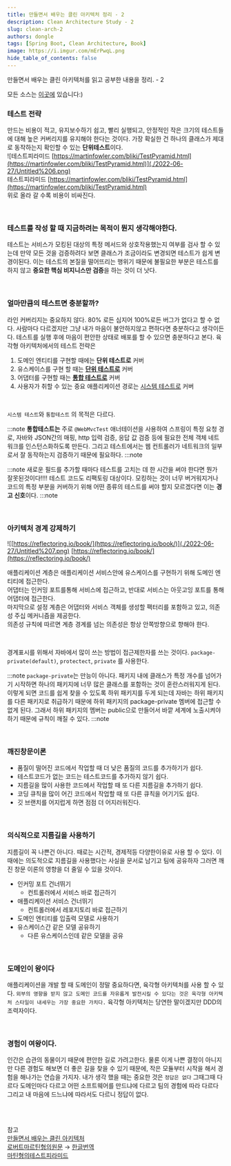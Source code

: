 ```yaml
---
title: 만들면서 배우는 클린 아키텍처 정리 - 2
description: Clean Architecture Study - 2
slug: clean-arch-2
authors: dongle  
tags: [Spring Boot, Clean Architecture, Book]
image: https://i.imgur.com/mErPwqL.png
hide_table_of_contents: false
---
```

만들면서 배우는 클린 아키텍처를 읽고 공부한 내용을 정리. - 2
<!--truncate-->

모든 소스는 [이곳에](https://github.com/sk1737030/til/tree/master/clean-architecture) 있습니다:)

### 테스트 전략
만드는 비용이 적고, 유지보수하기 쉽고, 빨리 실행되고, 안정적인 작은 크기의 테스트들에 대해 높은 커버리지를 유지해야 한다는 것이다. 가장 확실한 건 하나의 클래스가 제대로 동작하는지 확인할 수 있는 **단위테스트**이다.  
![테스트피라미드 [https://martinfowler.com/bliki/TestPyramid.html](https://martinfowler.com/bliki/TestPyramid.html)](./2022-06-27/Untitled%206.png)  
테스트피라미드 [https://martinfowler.com/bliki/TestPyramid.html](https://martinfowler.com/bliki/TestPyramid.html)  
위로 올라 갈 수록 비용이 비싸진다.  

<br />

### 테스트를 작성 할 때 지금하려는 목적이 뭔지 생각해야한다.
테스트는 서비스가 모킹된 대상의 특정 메서드와 상호작용했는지 여부를 검사 할 수 있는데 만약 모든 것을 검증하려다 보면 클래스가 조금이라도 변경되면 테스트가 쉽게 변경이된다. 이는 테스트의 본질을 떨어뜨리는 행위기 때문에 불필요한 부분은 테스트를 하지 않고 **중요한 핵심 비지니스만 검증**을 하는 것이 더 낫다.

<br />

### 얼마만큼의 테스트면 충분할까?
라인 커버리지는 중요하지 않다. 80% 로든 심지어 100%로든 버그가 없다고 할 수 없다. 사람마다 다르겠지만 그냥 내가 마음이 불안하지않고 편하다면 충분하다고 생각이든다. 테스트를 실행 후에 마음이 편안한 상태로 배포를 할 수 있으면 충분하다고 본다. 
육각형 아키텍처에서의 테스트 전략은 

1. 도메인 엔티티를 구현할 때에는 **단위 테스트로** 커버  
2. 유스케이스를 구현 할 때는 **[단위 테스트로](https://github.com/sk1737030/til/blob/master/clean-architecture/src/test/java/com/clean/architecture/hexagonal/account/application/service/SendMoneyServiceTest.java)** 커버
3. 어댑터를 구현할 때는 **[통합 테스트로](https://github.com/sk1737030/til/blob/master/clean-architecture/src/test/java/com/clean/architecture/hexagonal/account/adapter/in/web/SendMoneyControllerTest.java)** 커버
4. 사용자가 취할 수 있는 중요 애플리케이션 경로는 [시스템 테스트로](https://github.com/sk1737030/til/blob/e41051a996d373182946204aa5d94a51b7ab0f20/clean-architecture/src/test/java/com/clean/architecture/hexagonal/SendMoneySystemTest.java) 커버

 <br />

`시스템 테스트`와 `통합테스트` 의 목적은 다르다.

:::note
**통합테스트는** 주로  `@WebMvcTest` 애너테이션을 사용하여 스프링이 특정 요청 경로, 자바와 JSON간의 매핑, http 입력 검증, 응답 값 검증 등에 필요한 전체 객체 네트워크를 인스턴스화하도록 만든다. 그리고 테스트에서는 웹 컨트롤러가 네트워크의 일부로서 잘 동작하는지 검증하기 때문에 필요하다.
:::note

:::note
새로운 필드를 추가할 때마다 테스트를 고치는 데 한 시간을 써야 한다면 뭔가 잘못된것이다!!!! 테스트 코드도 리팩토링 대상이다. 모킹하는 것이 너무 버거워지거나 코드의 특정 부분을 커버하기 위해 어떤 종류의 테스트를 써야 할지 모르겠다면 이는 **경고 신호**이다.
:::note

<br />

### 아키텍처 경계 강제하기
![[https://reflectoring.io/book/](https://reflectoring.io/book/)](./2022-06-27/Untitled%207.png)
[https://reflectoring.io/book/](https://reflectoring.io/book/) 

애플리케이션 계층은 애플리케이션 서비스안에 유스케이스를 구현하기 위해 도메인 엔티티에 접근한다.  
어댑터는 인커밍 포트를통해 서비스에 접근하고, 반대로 서비스는 아웃고잉 포트를 통해 어댑터에 접근한다.   
마지막으로 설정 계층은 어댑터와 서비스 객체를 생성할 팩터리를 포함하고 있고, 의존성 주십 메커니즘을 제공한다.  
의존성 규칙에 따르면 계층 경계를 넘는 의존성은 항상 안쪽방향으로 향해야 한다.  

<br />

경계표시를 위해서 자바에서 많이 쓰는 방법이  접근제한자를 쓰는 것이다. `package-private(default)`, `protectect`, `private` 를 사용한다.


:::note
`package-private`는 만능이 아니다. 패키지 내에 클래스가 특정 개수를 넘어가기 시작하면 하나의 패키지에 너무 많은 클래스를 포함하는 것이 혼란스러워지게 된다. 이렇게 되면 코드를 쉽게 찾을 수 있도록 하위 패키지를 두게 되는데 자바는 하위 패키지를 다른 패키지로 취급하기 때문에 하위 패키지의 package-private 멤버에 접근할 수 없게 된다. 그래서 하위 패키지의 멤버는 public으로 만들어서 바깥 세계에 노출시켜야 하기 때문에 규칙이 깨질 수 있다.
:::note

<br />

### 깨진창문이론
- 품질이 떨어진 코드에서 작업할 때 더 낮은 품질의 코드를 추가하기가 쉽다.  
- 테스트코드가 없는 코드는 테스트코드를 추가하지 않기 쉽다.  
- 지름길을 많이 사용한 코드에서 작업할 때 또 다른 지름길을 추가하기 쉽다.  
- 코딩 큐칙을 많이 어긴 코드에서 작업할 때 또 다른 큐칙을 어기기도 쉽다.  
- 깃 브랜치를 어지럽게 하면 점점 더 어지러워진다.  

<br />

### 의식적으로 지름길을 사용하기
지름길이 꼭 나쁜건 아니다. 때로는 시간적, 경제적등 다양한이유로 사용 할 수 있다. 이때에는 의도적으로 지름길을 사용했다는 사실을 문서로 남기고 팀에 공유하자 그러면 깨진 창문 이론의 영향을 더 줄일 수 있을 것이다.  

- 인커밍 포트 건너뛰기
    - 컨트롤러에서 서비스 바로 접근하기
- 애플리케이션 서비스 건너뛰기
    - 컨트롤러에서 레포지토리 바로 접근하기
- 도메인 엔티티를 입출력 모델로 사용하기
- 유스케이스간 같은 모델 공유하기
    - 다른 유스케이스인데 같은 모델을 공유

<br />

### 도메인이 왕이다
애플리케이션을 개발 할 때 도메인이 정말 중요하다면, 육각형 아키텍처를 사용 할 수 있다. `외부의 영향을 받지 않고 도메인 코드를 자유롭게 발전시킬 수 있다는 것은 육각형 아키텍처 스타일이 내세우는 가장 중요한 가치다.`  육각형 아키텍처는 당연한 말이겠지만 DDD의 조력자이다.   

<br />

### 경험이 여왕이다.

인간은 습관의 동물이기 때문에 편안한 길로 가려고한다. 물론 이게 나쁜 결정이 아니지만 다른 경험도 해보면 더 좋은 길을 찾을 수 있기 때문에, 작은 모듈부터 시작을 해서 경험을 해나가는 연습을 가지자. 내가 생각 했을 때는  중요한 것은 `정답은 없다` 그때그때 다르다 도메인마다 다르고 어떤 소프트웨어를 만드냐에 다르고 팀의 경험에 따라 다르다 그리고 내 마음에 드느냐에 따라서도 다르니 정답이 없다.  

<br />
<br />

참고   
[만들면서 배우는 클린 아키텍처](http://www.kyobobook.co.kr/product/detailViewKor.laf?ejkGb=KOR&mallGb=KOR&barcode=9791158392758&orderClick=LAG&Kc=)  
[로버트마르틴형의원문](https://blog.cleancoder.com/uncle-bob/2012/08/13/the-clean-architecture.html) → [한글번역](https://blog.coderifleman.com/2017/12/18/the-clean-architecture/)  
[마틴형의테스트피라미드](https://martinfowler.com/bliki/TestPyramid.html)  
